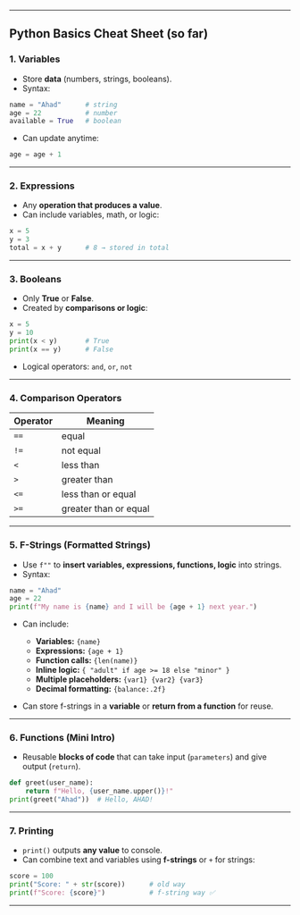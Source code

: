 
---

## **Python Basics Cheat Sheet (so far)**

### **1. Variables**

* Store **data** (numbers, strings, booleans).
* Syntax:

```python
name = "Ahad"      # string
age = 22           # number
available = True   # boolean
```

* Can update anytime:

```python
age = age + 1
```

---

### **2. Expressions**

* Any **operation that produces a value**.
* Can include variables, math, or logic:

```python
x = 5
y = 3
total = x + y      # 8 → stored in total
```

---

### **3. Booleans**

* Only **True** or **False**.
* Created by **comparisons or logic**:

```python
x = 5
y = 10
print(x < y)       # True
print(x == y)      # False
```

* Logical operators: `and`, `or`, `not`

---

### **4. Comparison Operators**

| Operator | Meaning               |
| -------- | --------------------- |
| `==`     | equal                 |
| `!=`     | not equal             |
| `<`      | less than             |
| `>`      | greater than          |
| `<=`     | less than or equal    |
| `>=`     | greater than or equal |

---

### **5. F-Strings (Formatted Strings)**

* Use `f""` to **insert variables, expressions, functions, logic** into strings.
* Syntax:

```python
name = "Ahad"
age = 22
print(f"My name is {name} and I will be {age + 1} next year.")
```

* Can include:

  * **Variables:** `{name}`
  * **Expressions:** `{age + 1}`
  * **Function calls:** `{len(name)}`
  * **Inline logic:** `{ "adult" if age >= 18 else "minor" }`
  * **Multiple placeholders:** `{var1} {var2} {var3}`
  * **Decimal formatting:** `{balance:.2f}`
* Can store f-strings in a **variable** or **return from a function** for reuse.

---

### **6. Functions (Mini Intro)**

* Reusable **blocks of code** that can take input (`parameters`) and give output (`return`).

```python
def greet(user_name):
    return f"Hello, {user_name.upper()}!"
print(greet("Ahad"))  # Hello, AHAD!
```

---

### **7. Printing**

* `print()` outputs **any value** to console.
* Can combine text and variables using **f-strings** or `+` for strings:

```python
score = 100
print("Score: " + str(score))      # old way
print(f"Score: {score}")           # f-string way ✅
```

---
